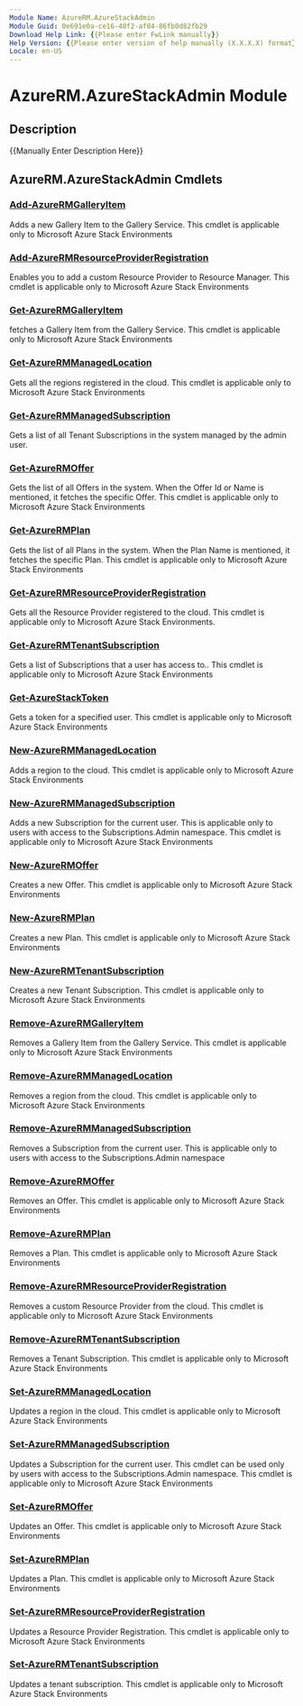 ```yaml
---
Module Name: AzureRM.AzureStackAdmin
Module Guid: 0e691e0a-ce16-40f2-af84-86fb0d82fb29
Download Help Link: {{Please enter FwLink manually}}
Help Version: {{Please enter version of help manually (X.X.X.X) format}}
Locale: en-US
---
```


# AzureRM.AzureStackAdmin Module
## Description
{{Manually Enter Description Here}}

## AzureRM.AzureStackAdmin Cmdlets
### [Add-AzureRMGalleryItem](Add-AzureRMGalleryItem.md)
Adds a new Gallery Item to the Gallery Service.
This cmdlet is applicable only to Microsoft Azure Stack Environments

### [Add-AzureRMResourceProviderRegistration](Add-AzureRMResourceProviderRegistration.md)
Enables you to add a custom Resource Provider to Resource Manager.
This cmdlet is applicable only to Microsoft Azure Stack Environments

### [Get-AzureRMGalleryItem](Get-AzureRMGalleryItem.md)
fetches a Gallery Item from the Gallery Service.
This cmdlet is applicable only to Microsoft Azure Stack Environments

### [Get-AzureRMManagedLocation](Get-AzureRMManagedLocation.md)
Gets all the regions registered in the cloud.
This cmdlet is applicable only to Microsoft Azure Stack Environments

### [Get-AzureRMManagedSubscription](Get-AzureRMManagedSubscription.md)
Gets a list of all Tenant Subscriptions in the system managed by the admin user.

### [Get-AzureRMOffer](Get-AzureRMOffer.md)
Gets the list of all Offers in the system.
When the Offer Id or Name is mentioned, it fetches the specific Offer.
This cmdlet is applicable only to Microsoft Azure Stack Environments

### [Get-AzureRMPlan](Get-AzureRMPlan.md)
Gets the list of all Plans in the system.
When the Plan Name is mentioned, it fetches the specific Plan.
This cmdlet is applicable only to Microsoft Azure Stack Environments

### [Get-AzureRMResourceProviderRegistration](Get-AzureRMResourceProviderRegistration.md)
Gets all the Resource Provider registered to the cloud.
This cmdlet is applicable only to Microsoft Azure Stack Environments.

### [Get-AzureRMTenantSubscription](Get-AzureRMTenantSubscription.md)
Gets a list of Subscriptions that a user has access to..
This cmdlet is applicable only to Microsoft Azure Stack Environments

### [Get-AzureStackToken](Get-AzureStackToken.md)
Gets a token for a specified user.
This cmdlet is applicable only to Microsoft Azure Stack Environments

### [New-AzureRMManagedLocation](New-AzureRMManagedLocation.md)
Adds a region to the cloud.
This cmdlet is applicable only to Microsoft Azure Stack Environments

### [New-AzureRMManagedSubscription](New-AzureRMManagedSubscription.md)
Adds a new Subscription for the current user.
This is applicable only to users with access to the Subscriptions.Admin namespace.
This cmdlet is applicable only to Microsoft Azure Stack Environments

### [New-AzureRMOffer](New-AzureRMOffer.md)
Creates a new Offer.
This cmdlet is applicable only to Microsoft Azure Stack Environments

### [New-AzureRMPlan](New-AzureRMPlan.md)
Creates a new Plan.
This cmdlet is applicable only to Microsoft Azure Stack Environments

### [New-AzureRMTenantSubscription](New-AzureRMTenantSubscription.md)
Creates a new Tenant Subscription.
This cmdlet is applicable only to Microsoft Azure Stack Environments

### [Remove-AzureRMGalleryItem](Remove-AzureRMGalleryItem.md)
Removes a Gallery Item from the Gallery Service.
This cmdlet is applicable only to Microsoft Azure Stack Environments

### [Remove-AzureRMManagedLocation](Remove-AzureRMManagedLocation.md)
Removes a region from the cloud.
This cmdlet is applicable only to Microsoft Azure Stack Environments

### [Remove-AzureRMManagedSubscription](Remove-AzureRMManagedSubscription.md)
Removes a Subscription from the current user.
This is applicable only to users with access to the Subscriptions.Admin namespace

### [Remove-AzureRMOffer](Remove-AzureRMOffer.md)
Removes an Offer.
This cmdlet is applicable only to Microsoft Azure Stack Environments

### [Remove-AzureRMPlan](Remove-AzureRMPlan.md)
Removes a Plan.
This cmdlet is applicable only to Microsoft Azure Stack Environments

### [Remove-AzureRMResourceProviderRegistration](Remove-AzureRMResourceProviderRegistration.md)
Removes a custom Resource Provider from the cloud.
This cmdlet is applicable only to Microsoft Azure Stack Environments

### [Remove-AzureRMTenantSubscription](Remove-AzureRMTenantSubscription.md)
Removes a Tenant Subscription.
This cmdlet is applicable only to Microsoft Azure Stack Environments

### [Set-AzureRMManagedLocation](Set-AzureRMManagedLocation.md)
Updates a region in the cloud.
This cmdlet is applicable only to Microsoft Azure Stack Environments

### [Set-AzureRMManagedSubscription](Set-AzureRMManagedSubscription.md)
Updates a Subscription for the current user.
This cmdlet can be used only by users with access to the Subscriptions.Admin namespace.
This cmdlet is applicable only to Microsoft Azure Stack Environments

### [Set-AzureRMOffer](Set-AzureRMOffer.md)
Updates an Offer.
This cmdlet is applicable only to Microsoft Azure Stack Environments

### [Set-AzureRMPlan](Set-AzureRMPlan.md)
Updates a Plan.
This cmdlet is applicable only to Microsoft Azure Stack Environments

### [Set-AzureRMResourceProviderRegistration](Set-AzureRMResourceProviderRegistration.md)
Updates a Resource Provider Registration.
This cmdlet is applicable only to Microsoft Azure Stack Environments

### [Set-AzureRMTenantSubscription](Set-AzureRMTenantSubscription.md)
Updates a tenant subscription.
This cmdlet is applicable only to Microsoft Azure Stack Environments

